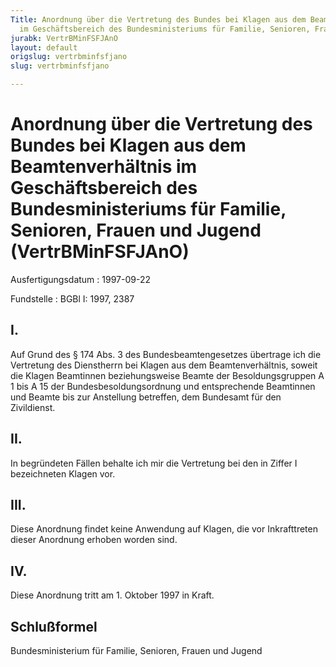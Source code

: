 ```yaml
---
Title: Anordnung über die Vertretung des Bundes bei Klagen aus dem Beamtenverhältnis
  im Geschäftsbereich des Bundesministeriums für Familie, Senioren, Frauen und Jugend
jurabk: VertrBMinFSFJAnO
layout: default
origslug: vertrbminfsfjano
slug: vertrbminfsfjano

---
```


# Anordnung über die Vertretung des Bundes bei Klagen aus dem Beamtenverhältnis im Geschäftsbereich des Bundesministeriums für Familie, Senioren, Frauen und Jugend (VertrBMinFSFJAnO)

Ausfertigungsdatum
:   1997-09-22

Fundstelle
:   BGBl I: 1997, 2387



## I.

Auf Grund des § 174 Abs. 3 des Bundesbeamtengesetzes übertrage ich die Vertretung des Dienstherrn bei Klagen aus dem Beamtenverhältnis, soweit die Klagen Beamtinnen beziehungsweise Beamte der Besoldungsgruppen A 1 bis A 15 der Bundesbesoldungsordnung und entsprechende Beamtinnen und Beamte bis zur Anstellung betreffen, dem Bundesamt für den Zivildienst.


## II.

In begründeten Fällen behalte ich mir die Vertretung bei den in Ziffer I bezeichneten Klagen vor.


## III.

Diese Anordnung findet keine Anwendung auf Klagen, die vor Inkrafttreten dieser Anordnung erhoben worden sind.


## IV.

Diese Anordnung tritt am 1. Oktober 1997 in Kraft.


## Schlußformel

Bundesministerium für Familie, Senioren, Frauen und Jugend

